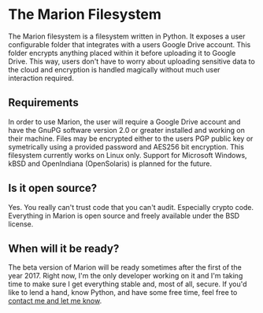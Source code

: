 # The Marion Filesystem

The Marion filesystem is a filesystem written in Python. It exposes a user configurable folder that integrates with a users Google Drive account. This folder encrypts anything placed within it before uploading it to Google Drive. This way, users don't have to worry about uploading sensitive data to the cloud and encryption is handled magically without much user interaction required.

## Requirements

In order to use Marion, the user will require a Google Drive account and have the GnuPG software version 2.0 or greater installed and working on their machine. Files may be encrypted either to the users PGP public key or symetrically using a provided password and AES256 bit encryption. This filesystem currently works on Linux only. Support for Microsoft Windows, kBSD and OpenIndiana (OpenSolaris) is planned for the future.

## Is it open source?

Yes. You really can't trust code that you can't audit. Especially crypto code. Everything in Marion is open source and freely available under the BSD license.

## When will it be ready?

The beta version of Marion will be ready sometimes after the first of the year 2017. Right now, I'm the only developer working on it and I'm taking time to make sure I get everything stable and, most of all, secure. If you'd like to lend a hand, know Python, and have some free time, feel free to <a href="anthony@cajuntechie.org?Subject=Marion Filesystem">contact me and let me know</a>.
